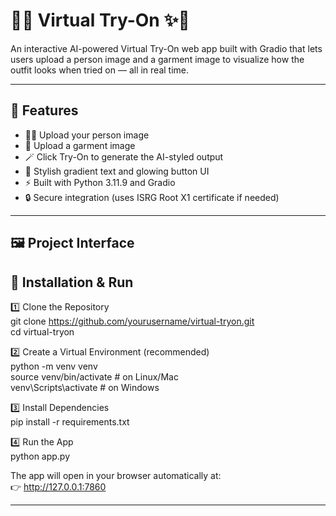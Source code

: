 # 👗✨ Virtual Try-On ✨👜

An interactive AI-powered Virtual Try-On web app built with Gradio that lets users upload a person image and a garment image to visualize how the outfit looks when tried on — all in real time.

------------------------------------------------------------

## 🌈 Features

- 🧍‍♀️ Upload your person image  
- 👕 Upload a garment image  
- 🪄 Click Try-On to generate the AI-styled output  
- 🌟 Stylish gradient text and glowing button UI  
- ⚡ Built with Python 3.11.9 and Gradio  
- 🔒 Secure integration (uses ISRG Root X1 certificate if needed)

------------------------------------------------------------

## 🖼️ Project Interface




## 🚀 Installation & Run

1️⃣ Clone the Repository  
git clone https://github.com/yourusername/virtual-tryon.git  
cd virtual-tryon  

2️⃣ Create a Virtual Environment (recommended)  
python -m venv venv  
source venv/bin/activate      # on Linux/Mac  
venv\Scripts\activate         # on Windows  

3️⃣ Install Dependencies  
pip install -r requirements.txt  

4️⃣ Run the App  
python app.py  

The app will open in your browser automatically at:  
👉 http://127.0.0.1:7860

------------------------------------------------------------

